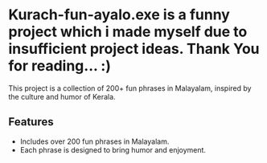 # Kurach-fun-ayalo.exe is a funny project which i made myself due to insufficient project ideas. Thank You for reading... :)

This project is a collection of 200+ fun phrases in Malayalam, inspired by the culture and humor of Kerala.

## Features
- Includes over 200 fun phrases in Malayalam.
- Each phrase is designed to bring humor and enjoyment.

